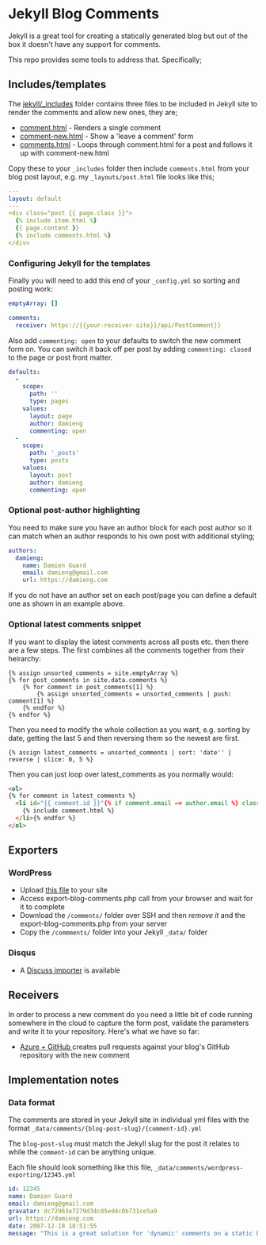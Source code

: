 # Jekyll Blog Comments

Jekyll is a great tool for creating a statically generated blog but out of the box it doesn't have any support for comments.

This repo provides some tools to address that.  Specifically;

## Includes/templates

The [jekyll/_includes](/jekyll/_includes) folder contains three files to be included in Jekyll site to render the comments and allow new ones, they are;

- [comment.html](/jekyll/_includes/comment.html) - Renders a single comment
- [comment-new.html](/jekyll/_includes/comment-new.html) - Show a 'leave a comment' form 
- [comments.html](/jekyll/_includes/comments.html) - Loops through comment.html for a post and follows it up with comment-new.html

Copy these to your `_includes` folder then include `comments.html` from your blog post layout, e.g. my `_layouts/post.html` file looks like this;

```yml
---
layout: default
---
<div class="post {{ page.class }}">
  {% include item.html %}
  {{ page.content }}
  {% include comments.html %}
</div>
```

### Configuring Jekyll for the templates

Finally you will need to add this end of your `_config.yml` so sorting and posting work:

```yml
emptyArray: []

comments:
  receiver: https://{{your-receiver-site}}/api/PostComment}}
```

Also add `commenting: open` to your defaults to switch the new comment form on.  You can switch it back off per post by adding `commenting: closed` to the page or post front matter.

```yml
defaults:
  -
    scope:
      path: ''
      type: pages
    values:
      layout: page
      author: damieng
      commenting: open
  -
    scope:
      path: '_posts'
      type: posts
    values:
      layout: post
      author: damieng
      commenting: open
```

### Optional post-author highlighting

You need to make sure you have an author block for each post author so it can match when an author responds to his own post with additional styling;

```yml
authors:
  damieng:
    name: Damien Guard
    email: damieng@gmail.com
    url: https://damieng.com
```

If you do not have an author set on each post/page you can define a default one as shown in an example above.

### Optional latest comments snippet

If you want to display the latest comments across all posts etc. then there are a few steps.  The first combines all the comments together from their heirarchy:

```
{% assign unsorted_comments = site.emptyArray %}
{% for post_comments in site.data.comments %}
    {% for comment in post_comments[1] %}
        {% assign unsorted_comments = unsorted_comments | push: comment[1] %}
    {% endfor %}
{% endfor %}
```

Then you need to modify the whole collection as you want, e.g. sorting by date, getting the last 5 and then reversing them so the newest are first.

```
{% assign latest_comments = unsorted_comments | sort: 'date'' | reverse | slice: 0, 5 %}
```

Then you can just loop over latest_comments as you normally would: 

```html
<ol>
{% for comment in latest_comments %}
  <li id="{{ comment.id }}"{% if comment.email == author.email %} class="byauthor" {% endif %}>
    {% include comment.html %}
  </li>{% endfor %}
</ol>
```

## Exporters

### WordPress

- Upload [this file](/exporters/wordpress/export-blog-comments.php) to your site
- Access export-blog-comments.php call from your browser and wait for it to complete
- Download the `/comments/` folder over SSH and then *remove it* and the export-blog-comments.php from your server
- Copy the `/commments/` folder into your Jekyll `_data/` folder

### Disqus

- A [Discuss importer](https://github.com/haacked/disqus-importer) is available

## Receivers

In order to process a new comment do you need a little bit of code running somewhere in the cloud to capture the form post, validate the parameters and write it to your repository.  Here's what we have so far:

* [Azure + GitHub ](https://github.com/damieng/jekyll-blog-comments-azure) creates pull requests against your blog's GitHub repository with the new comment

## Implementation notes

### Data format

The comments are stored in your Jekyll site in individual yml files with the format `_data/comments/{blog-post-slug}/{comment-id}.yml`

The `blog-post-slug` must match the Jekyll slug for the post it relates to while the `comment-id` can be anything unique.

Each file should look something like this file, `_data/comments/wordpress-exporting/12345.yml`

```yml
id: 12345
name: Damien Guard
email: damieng@gmail.com
gravatar: dc72963e7279d34c85ed4c0b731ce5a9
url: https://damieng.com
date: 2007-12-18 18:51:55
message: "This is a great solution for 'dynamic' comments on a static blog!"
```
